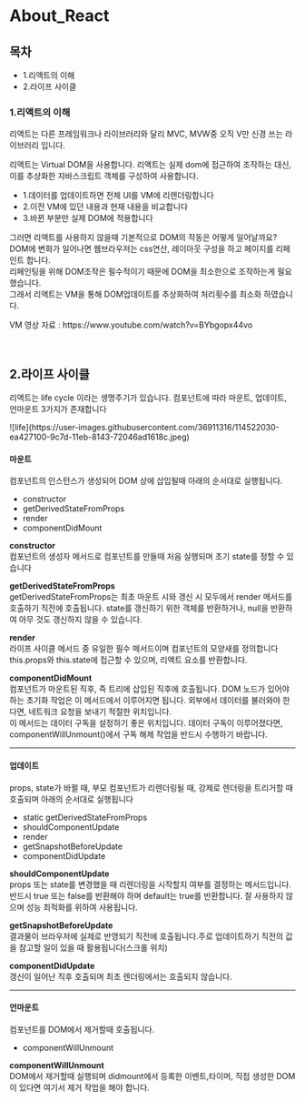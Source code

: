 # About_React
<h2>목차</h2>
    <ul>
        <li>1.리액트의 이해</li>
        <li>2.라이프 사이클</li>
    </ul>
    <h3>1.리액트의 이해</h3>
    <p>
        리액트는 다른 프레임워크나 라이브러리와 달리 MVC, MVW중 오직 V만 신경 쓰는 라이브러리 입니다.
    </p>
    <p>리액트는 Virtual DOM을 사용합니다. 리액트는 실제 dom에 접근하여 조작하는 대신, 이를 추상화한 자바스크립트 객체를
        구성하여 사용합니다.
    </p>
    <ul>
        <li>1.데이터를 업데이트하면 전체 UI를 VM에 리렌더링합니다</li>
        <li>2.이전 VM에 있던 내용과 현재 내용을 비교합니다</li>
        <li>3.바뀐 부분만 실제 DOM에 적용합니다</li>
    </ul>
    <p>그러면 리액트를 사용하지 않을때 기본적으로 DOM의 작동은 어떻게 일어날까요?</br>
        DOM에 변화가 일어나면 웹브라우저는 css연산, 레이아웃 구성을 하고 페이지를 리페인트 합니다.</br>
        리페인팅을 위해 DOM조작은 필수적이기 때문에 DOM을 최소한으로 조작하는게 필요했습니다.</br>
        그래서 리액트는 VM을 통해 DOM업데이트를 추상화하여 처리횟수를 최소화 하였습니다.
    </p>
    <p>VM 영상 자료 : https://www.youtube.com/watch?v=BYbgopx44vo</p>
    <br>
    <h2>2.라이프 사이클</h2>
    <p>리액트는 life cycle 이라는 생명주기가 있습니다.
     컴포넌트에 따라 마운트, 업데이트, 언마운트 3가지가 존재합니다
    </p>    
    ![life](https://user-images.githubusercontent.com/36911316/114522030-ea427100-9c7d-11eb-8143-72046ad1618c.jpeg)
     <h4>마운트</h4>
     <p>컴포넌트의 인스턴스가 생성되어 DOM 상에 삽입될때 아래의 순서대로 실행됩니다.</p>
     <ul>
         <li>constructor</li>
         <li>getDerivedStateFromProps</li>
         <li>render</li>
         <li>componentDidMount</li>
     </ul>
     <p><strong>constructor</strong><br>컴포넌트의 생성자 메서드로 컴포넌트를 만들때 처음 실행되며
    초기 state를 정할 수 있습니다</p>
    <p><strong>getDerivedStateFromProps</strong><br>
        getDerivedStateFromProps는 최초 마운트 시와 갱신 시 모두에서 render 메서드를 호출하기 직전에 호출됩니다. state를 갱신하기 위한 객체를 반환하거나, null을 반환하여 아무 것도 갱신하지 않을 수 있습니다.</p>
    <p><strong>render</strong><br>라이프 사이클 메서드 중 유일한 필수 메서드이며 컴포넌트의 모양새를 정의합니다
        this.props와 this.state에 접근할 수 있으며, 리액트 요소를 반환합니다.
    </p>
    <p><strong>componentDidMount</strong>
        <br>컴포넌트가 마운트된 직후, 즉 트리에 삽입된 직후에 호출됩니다. DOM 노드가 있어야 하는 초기화 작업은 이 메서드에서 이루어지면 됩니다. 외부에서 데이터를 불러와야 한다면, 네트워크 요청을 보내기 적절한 위치입니다.
        <br>
        이 메서드는 데이터 구독을 설정하기 좋은 위치입니다. 데이터 구독이 이루어졌다면, componentWillUnmount()에서 구독 해제 작업을 반드시 수행하기 바랍니다.
    </p>
    <hr/>
    <h4>업데이트</h4>
    <p>props, state가 바뀔 때, 부모 컴포넌트가 리렌더링될 때, 강제로 렌더링을 트리거할 때 호출되며 아래의 순서대로 실행됩니다</p>
    <ul>
        <li>static getDerivedStateFromProps</li>
        <li>shouldComponentUpdate</li>
        <li>render</li>
        <li>getSnapshotBeforeUpdate</li>
        <li>componentDidUpdate</li>
    </ul>
    <p><strong>shouldComponentUpdate</strong><br>props 또는 state를 변경했을 때 리렌더링을 시작할지 여부를 결정하는 메서드입니다.
    반드시 true 또는 false를 반환해야 하며 default는 true를 반환합니다.
    잘 사용하지 않으며 성능 최적화를 위하여 사용됩니다.</p>
    <p><strong>getSnapshotBeforeUpdate</strong><br>
        결과물이 브라우저에 실제로 반영되기 직전에 호출됩니다.주로 업데이트하기 직전의 값을 참고할 일이 있을 때 활용됩니다(스크롤 위치)
    </p>
    <p><strong>componentDidUpdate</strong><br>
        갱신이 일어난 직후 호출되며 최초 렌더링에서는 호출되지 않습니다.
    </p>
    <hr/>
    <h4>언마운트</h4>
    <p>컴포넌트를 DOM에서 제거할때 호출됩니다.</p>
    <ul>
        <li>componentWillUnmount</li>
    </ul>    
    <p><strong>componentWillUnmount</strong><br>DOM에서 제거할때 실행되며 didmount에서 등록한 이벤트,타이머, 직접 생성한 DOM이 있다면 여기서 제거 작업을 해야 합니다.</p>

